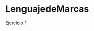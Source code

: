 # LenguajedeMarcas
<html>
<body>
<a href="10 principios de nielsen.html">Ejercicio 1</a>
</body>
</html>
